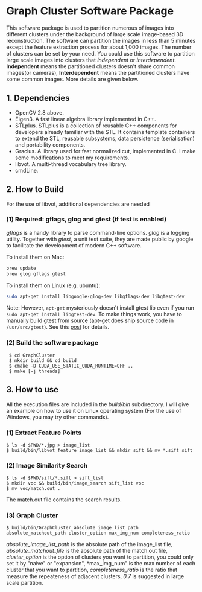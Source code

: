 # Graph Cluster Software Package

This software package is used to partition numerous of images into different clusters under the background of large scale image-based 3D reconstruction. The software can partition the images in less than 5 minutes except the feature extraction process for about 1,000 images. The number of clusters can be set by your need. You could use this software to partition large scale images into clusters that *independent* or *interdependent*. **Independent** means the partitioned clusters doesn't share common images(or cameras), **Interdependent** means the partitioned clusters have some common images. More details are given below.

## 1. Dependencies
- OpenCV 2.8 above.
- Eigen3. A fast linear algebra library implemented in C++.
- STLplus. STLplus is a collection of reusable C++ components for developers already familiar with the STL. It contains template containers to extend the STL, reusable subsystems, data persistence (serialisation) and portability components.
- Graclus. A library used for fast normalized cut, implemented in C. I make some modifications to meet my requirements. 
- libvot. A multi-thread vocabulary tree library.
- cmdLine.

## 2. How to Build
For the use of libvot, additional dependencies are needed
### (1) Required: gflags, glog and gtest (if test is enabled)
*gflags* is a handy library to parse command-line options. *glog* is a logging utility. Together with *gtest*, a unit test suite, they are made public by google to facilitate the development of modern C++ software.  

To install them on Mac:
```bash
brew update
brew glog gflags gtest
```

To install them on Linux (e.g. ubuntu):

```bash
sudo apt-get install libgoogle-glog-dev libgflags-dev libgtest-dev
```

Note: However, `apt-get` mysteriously doesn't install gtest lib even if you run `sudo apt-get install libgtest-dev`. To make things work, you have to manually build gtest from source (apt-get does ship source code in `/usr/src/gtest`). See this [post](https://askubuntu.com/questions/145887/why-no-library-files-installed-for-google-test?newreg=b9a4644b541d4d99aac52be1822d9b2b) for details.

### (2) Build the software package
```
 $ cd GraphCluster
 $ mkdir build && cd build
 $ cmake -D CUDA_USE_STATIC_CUDA_RUNTIME=OFF ..
 $ make [-j threads]
 ```

## 3. How to use
All the execution files are included in the *build/bin* subdirectory. I will give an example on how to use it on Linux operating system (For the use of Windows, you may try other commands).
### (1) Extract Feature Points
```
$ ls -d $PWD/*.jpg > image_list
$ build/bin/libvot_feature image_list && mkdir sift && mv *.sift sift
```

### (2) Image Similarity Search
```
$ ls -d $PWD/sift/*.sift > sift_list
$ mkdir voc && build/bin/image_search sift_list voc
$ mv voc/match.out .
```
The match.out file contains the search results.

### (3) Graph Cluster
```
$ build/bin/GraphCluster absolute_image_list_path absolute_matchout_path cluster_option max_img_num completeness_ratio
```
*absolute_image_list_path* is the absolute path of the image_list file, *absolute_matchout_file* is the absolute path of the match.out file, *cluster_option* is the option of clusters you want to partition, you could only set it by "naive" or "expansion", *max_img_num" is the max number of each cluster that you want to partition, *completeness_ratio* is the ratio that measure the repeateness of adjacent clusters, *0.7* is suggested in large scale partition.
